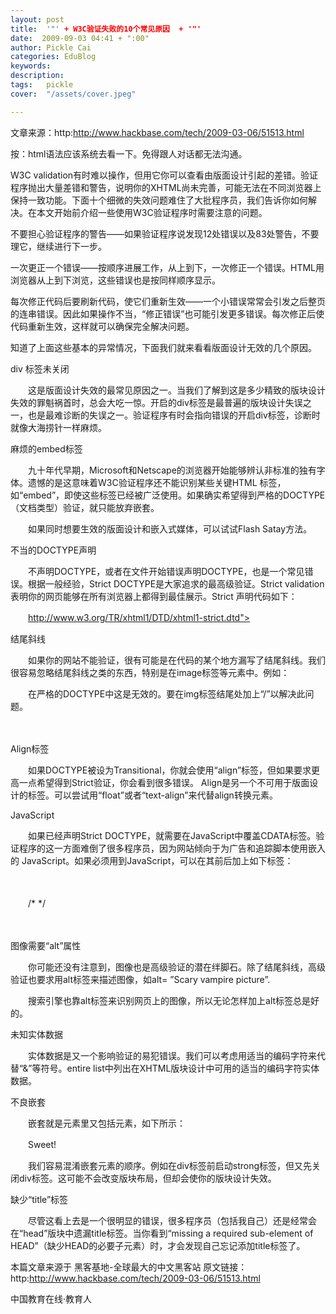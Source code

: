 ```yaml
---
layout: post  
title:  '"' + W3C验证失败的10个常见原因  + '"'
date:  2009-09-03 04:41 + ":00" 
author: Pickle Cai  
categories: EduBlog  
keywords: 
description:   
tags:	pickle   
cover:  "/assets/cover.jpeg"  

---  
```

    
文章来源：http:http://www.hackbase.com/tech/2009-03-06/51513.html



 



按：html语法应该系统去看一下。免得跟人对话都无法沟通。



 



W3C validation有时难以操作，但用它你可以查看由版面设计引起的差错。验证程序抛出大量差错和警告，说明你的XHTML尚未完善，可能无法在不同浏览器上保持一致功能。下面十个细微的失效问题难住了大批程序员，我们告诉你如何解决。在本文开始前介绍一些使用W3C验证程序时需要注意的问题。





不要担心验证程序的警告——如果验证程序说发现12处错误以及83处警告，不要理它，继续进行下一步。

一次更正一个错误——按顺序进展工作，从上到下，一次修正一个错误。HTML用浏览器从上到下浏览，这些错误也是按同样顺序显示。

每次修正代码后要刷新代码，使它们重新生效——一个小错误常常会引发之后整页的连串错误。因此如果操作不当，“修正错误”也可能引发更多错误。每次修正后使代码重新生效，这样就可以确保完全解决问题。

知道了上面这些基本的异常情况，下面我们就来看看版面设计无效的几个原因。





div 标签未关闭

　　这是版面设计失效的最常见原因之一。当我们了解到这是多少精致的版块设计失效的罪魁祸首时，总会大吃一惊。开启的div标签是最普遍的版块设计失误之一，也是最难诊断的失误之一。验证程序有时会指向错误的开启div标签，诊断时就像大海捞针一样麻烦。

麻烦的embed标签

　　九十年代早期，Microsoft和Netscape的浏览器开始能够辨认非标准的独有字体。遗憾的是这意味着W3C验证程序还不能识别某些关键HTML 标签，如“embed”，即使这些标签已经被广泛使用。如果确实希望得到严格的DOCTYPE（文档类型）验证，就只能放弃嵌套。

　　如果同时想要生效的版面设计和嵌入式媒体，可以试试Flash Satay方法。

不当的DOCTYPE声明

　　不声明DOCTYPE，或者在文件开始错误声明DOCTYPE，也是一个常见错误。根据一般经验，Strict DOCTYPE是大家追求的最高级验证。Strict validation表明你的网页能够在所有浏览器上都得到最佳展示。Strict 声明代码如下：

　　http://www.w3.org/TR/xhtml1/DTD/xhtml1-strict.dtd">

结尾斜线

　　如果你的网站不能验证，很有可能是在代码的某个地方漏写了结尾斜线。我们很容易忽略结尾斜线之类的东西，特别是在image标签等元素中。例如：

　　在严格的DOCTYPE中这是无效的。要在img标签结尾处加上“/”以解决此问题。

　　

Align标签

　　如果DOCTYPE被设为Transitional，你就会使用“align”标签，但如果要求更高一点希望得到Strict验证，你会看到很多错误。 Align是另一个不可用于版面设计的标签。可以尝试用“float”或者“text-align”来代替align转换元素。

JavaScript

　　如果已经声明Strict DOCTYPE，就需要在JavaScript中覆盖CDATA标签。验证程序的这一方面难倒了很多程序员，因为网站倾向于为广告和追踪脚本使用嵌入的 JavaScript。如果必须用到JavaScript，可以在其前后加上如下标签：

　　

　　/*  */

　　

图像需要“alt”属性

　　你可能还没有注意到，图像也是高级验证的潜在绊脚石。除了结尾斜线，高级验证也要求用alt标签来描述图像，如alt= ”Scary vampire picture”.

　　搜索引擎也靠alt标签来识别网页上的图像，所以无论怎样加上alt标签总是好的。

未知实体数据

　　实体数据是又一个影响验证的易犯错误。我们可以考虑用适当的编码字符来代替“&”等符号。entire list中列出在XHTML版块设计中可用的适当的编码字符实体数据。

不良嵌套

　　嵌套就是元素里又包括元素，如下所示：

　　Sweet!

　　我们容易混淆嵌套元素的顺序。例如在div标签前启动strong标签，但又先关闭div标签。这可能不会改变版块布局，但却会使你的版块设计失效。

缺少“title”标签

　　尽管这看上去是一个很明显的错误，很多程序员（包括我自己）还是经常会在“head”版块中遗漏title标签。当你看到“missing a required sub-element of HEAD”（缺少HEAD的必要子元素）时，才会发现自己忘记添加title标签了。

本篇文章来源于 黑客基地-全球最大的中文黑客站 原文链接：http:http://www.hackbase.com/tech/2009-03-06/51513.html



 



		    
 中国教育在线·教育人

